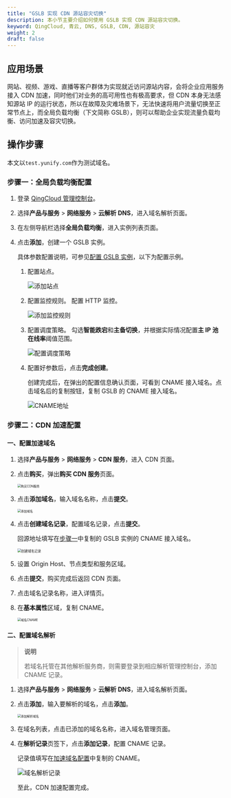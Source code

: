 ```yaml
---
title: "GSLB 实现 CDN 源站容灾切换"
description: 本小节主要介绍如何使用 GSLB 实现 CDN 源站容灾切换。
keyword: QingCloud, 青云, DNS, GSLB, CDN, 源站容灾
weight: 2
draft: false
---
```


## 应用场景

网站、视频、游戏、直播等客户群体为实现就近访问源站内容，会将企业应用服务接入 CDN 加速，同时他们对业务的高可用性也有极高要求，但 CDN 本身无法感知源站 IP 的运行状态，所以在故障及灾难场景下，无法快速将用户流量切换至正常节点上，而全局负载均衡（下文简称 GSLB），则可以帮助企业实现流量负载均衡、访问加速及容灾切换。

## 操作步骤

本文以`test.yunify.com`作为测试域名。

###   步骤一：全局负载均衡配置

1. 登录 [QingCloud 管理控制台](https://console.qingcloud.com/login)。

2. 选择**产品与服务** > **网络服务** > **云解析 DNS**，进入域名解析页面。

3. 在左侧导航栏选择**全局负载均衡**，进入实例列表页面。

4. 点击**添加**，创建一个 GSLB 实例。

   具体参数配置说明，可参见[配置 GSLB 实例](/site/dns/quickstart/creatgslbpolicy/)，以下为配置示例。

   1. 配置站点。

      ![添加站点](../../_images/bp05_station_set.png)

   2. 配置监控规则。
      配置 HTTP 监控。

      ![添加监控规则](../../_images/bp05_monitoring_setting.png)

   3. 配置调度策略。
      勾选**智能跌宕**和**主备切换**，并根据实际情况配置**主 IP 池在线率**阈值范围。

      ![配置调度策略](../../_images/gslb_scheduling_policy.png)

   5. 配置好参数后，点击**完成创建**。

      创建完成后，在弹出的配置信息确认页面，可看到 CNAME 接入域名。点击域名后的复制按钮，复制 GSLB 的 CNAME 接入域名。

      ![CNAME地址](../../_images/bp05_glsb_complete.png)

### 步骤二：CDN 加速配置

#### 一、配置加速域名

1. 选择**产品与服务** > **网络服务** > **CDN 服务**，进入 CDN 页面。

2. 点击**购买**，弹出**购买 CDN 服务**页面。

   <img src="../../_images/bp05_buy_cdn.png" alt="购买CDN服务" style="zoom:50%;" />

3. 点击**添加域名**，输入域名名称，点击**提交**。

   <img src="../../_images/bp05_add_domain.png" alt="添加域名" style="zoom:50%;" />

4. 点击**创建域名记录**，配置域名记录，点击**提交**。

   回源地址填写在[步骤一](#步骤一全局负载均衡配置)中复制的 GSLB 实例的 CNAME 接入域名。

   <img src="../../_images/bp05_domain_record.png" alt="创建域名记录" style="zoom:55%;" />

5. 设置 Origin Host、节点类型和服务区域。

6. 点击**提交**，购买完成后返回 CDN 页面。

7. 点击域名记录名称，进入详情页。

8. 在**基本属性**区域，复制 CNAME。

   <img src="../../_images/bp05_cdn_domain_cname.png" alt="域名CNAME" style="zoom:50%;" />

#### 二、配置域名解析

> **说明**
>
> 若域名托管在其他解析服务商，则需要登录到相应解析管理控制台，添加 CNAME 记录。

1. 选择**产品与服务** > **网络服务** > **云解析 DNS**，进入域名解析页面。

2. 点击**添加**，输入要解析的域名，点击**添加**。

   <img src="../../_images/bp05_add_dns.png" alt="添加解析域名" style="zoom:50%;" />

3. 在域名列表，点击已添加的域名名称，进入域名管理页面。

4. 在**解析记录**页签下，点击**添加记录**，配置 CNAME 记录。

   记录值填写在[加速域名配置](#一配置加速域名)中复制的 CNAME。

   ![域名解析记录](../../_images/bp05_gslb_dns.png)

      至此，CDN 加速配置完成。

